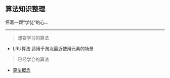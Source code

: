 ## 算法知识整理

怀着一颗”学徒“的心...

<hr/>

> 想要学习的算法

* LRU算法 适用于淘汰最近使用元素的场景

> 已经学会的算法

* <a href='./算法/算法概念.md'>算法概念</a>

